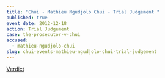 ```yaml
---
title: "Chui - Mathieu Ngudjolo Chui - Trial Judgement "
published: true
event_date: 2012-12-18
action: Trial Judgement
case: the-prosecutor-v-chui
accused:
  - mathieu-ngudjolo-chui
slug: chui-events-mathieu-ngudjolo-chui-trial-judgement
---
```


[Verdict](http://www.icc-cpi.int/iccdocs/doc/doc1579080.pdf)

